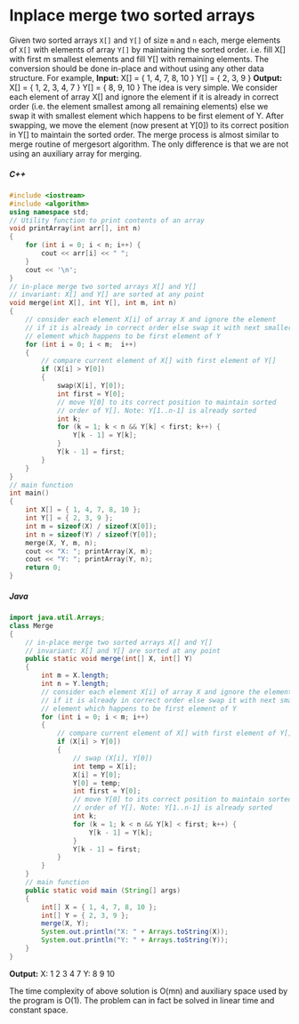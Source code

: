 # Inplace merge two sorted arrays
Given two sorted arrays ```X[]``` and ```Y[]``` of size ```m``` and ```n``` each, merge elements of ```X[]``` with elements of array ```Y[]``` by maintaining the sorted order. i.e. fill X[] with first m smallest elements and fill Y[] with remaining elements.
The conversion should be done in-place and without using any other data structure.
For example,
**Input:**
X[] = { 1, 4, 7, 8, 10 }
Y[] = { 2, 3, 9 }
**Output:**
X[] = { 1, 2, 3, 4, 7 }
Y[] = { 8, 9, 10 }
The idea is very simple. We consider each element of array X[] and ignore the element if it is already in correct order (i.e. the element smallest among all remaining elements) else we swap it with smallest element which happens to be first element of Y. After swapping, we move the element (now present at Y[0]) to its correct position in Y[] to maintain the sorted order. The merge process is almost similar to merge routine of mergesort algorithm. The only difference is that we are not using an auxiliary array for merging.

##### C++
```C++
#include <iostream>
#include <algorithm>
using namespace std;
// Utility function to print contents of an array
void printArray(int arr[], int n)
{
    for (int i = 0; i < n; i++) {
        cout << arr[i] << " ";
    }
    cout << '\n';
}
// in-place merge two sorted arrays X[] and Y[]
// invariant: X[] and Y[] are sorted at any point
void merge(int X[], int Y[], int m, int n)
{
    // consider each element X[i] of array X and ignore the element
    // if it is already in correct order else swap it with next smaller
    // element which happens to be first element of Y
    for (int i = 0; i < m;  i++)
    {
        // compare current element of X[] with first element of Y[]
        if (X[i] > Y[0])
        {
            swap(X[i], Y[0]);
            int first = Y[0];
            // move Y[0] to its correct position to maintain sorted
            // order of Y[]. Note: Y[1..n-1] is already sorted
            int k;
            for (k = 1; k < n && Y[k] < first; k++) {
                Y[k - 1] = Y[k];
            }
            Y[k - 1] = first;
        }
    }
}
// main function
int main()
{
    int X[] = { 1, 4, 7, 8, 10 };
    int Y[] = { 2, 3, 9 };
    int m = sizeof(X) / sizeof(X[0]);
    int n = sizeof(Y) / sizeof(Y[0]);
    merge(X, Y, m, n);
    cout << "X: "; printArray(X, m);
    cout << "Y: "; printArray(Y, n);
    return 0;
}
```

##### Java
```Java
import java.util.Arrays;
class Merge
{
    // in-place merge two sorted arrays X[] and Y[]
    // invariant: X[] and Y[] are sorted at any point
    public static void merge(int[] X, int[] Y)
    {
        int m = X.length;
        int n = Y.length;
        // consider each element X[i] of array X and ignore the element
        // if it is already in correct order else swap it with next smaller
        // element which happens to be first element of Y
        for (int i = 0; i < m; i++)
        {
            // compare current element of X[] with first element of Y[]
            if (X[i] > Y[0])
            {
                // swap (X[i], Y[0])
                int temp = X[i];
                X[i] = Y[0];
                Y[0] = temp;
                int first = Y[0];
                // move Y[0] to its correct position to maintain sorted
                // order of Y[]. Note: Y[1..n-1] is already sorted
                int k;
                for (k = 1; k < n && Y[k] < first; k++) {
                    Y[k - 1] = Y[k];
                }
                Y[k - 1] = first;
            }
        }
    }
    // main function
    public static void main (String[] args)
    {
        int[] X = { 1, 4, 7, 8, 10 };
        int[] Y = { 2, 3, 9 };
        merge(X, Y);
        System.out.println("X: " + Arrays.toString(X));
        System.out.println("Y: " + Arrays.toString(Y));
    }
}
```
**Output:**
X: 1 2 3 4 7
Y: 8 9 10

The time complexity of above solution is O(mn) and auxiliary space used by the program is O(1). The problem can in fact be solved in linear time and constant space.
